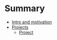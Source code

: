 # Summary

- [Intro and motivation](./intro.md)
- [Projects](./projects.md)
    * [Project](./projects/project.md)
